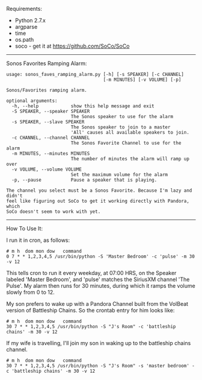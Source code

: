 Requirements:

* Python 2.7.x
 * argparse
 * time
 * os.path
 * soco - get it at https://github.com/SoCo/SoCo

----
Sonos Favorites Ramping Alarm:
    
    usage: sonos_faves_ramping_alarm.py [-h] [-s SPEAKER] [-c CHANNEL]
                                        [-m MINUTES] [-v VOLUME] [-p]
    
    Sonos/Favorites ramping alarm.
    
    optional arguments:
      -h, --help            show this help message and exit
      -S SPEAKER, --speaker SPEAKER
                            The Sonos speaker to use for the alarm
      -s SPEAKER, --slave SPEAKER
                            The Sonos speaker to join to a master
                            'All' causes all available speakers to join.
      -c CHANNEL, --channel CHANNEL
                            The Sonos Favorite Channel to use for the alarm
      -m MINUTES, --minutes MINUTES
                            The number of minutes the alarm will ramp up over
      -v VOLUME, --volume VOLUME
                            Set the maximum volume for the alarm
      -p, --pause           Pause a speaker that is playing.
    
    The channel you select must be a Sonos Favorite. Because I'm lazy and didn't
    feel like figuring out SoCo to get it working directly with Pandora, which
    SoCo doesn't seem to work with yet.

----

How To Use It:

I run it in cron, as follows:

    # m h  dom mon dow   command
    0 7 * * 1,2,3,4,5 /usr/bin/python -S 'Master Bedroom' -c 'pulse' -m 30 -v 12

This tells cron to run it every weekday, at 07:00 HRS, on the Speaker labeled
'Master Bedroom', and 'pulse' matches the SiriusXM channel 'The Pulse'.  My alarm
then runs for 30 minutes, during which it ramps the volume slowly from 0 to 12.

My son prefers to wake up with a Pandora Channel built from the VolBeat version
of Battleship Chains.  So the crontab entry for him looks like:

    # m h  dom mon dow   command
    30 7 * * 1,2,3,4,5 /usr/bin/python -S "J's Room" -c 'battleship chains' -m 30 -v 12

If my wife is travelling, I'll join my son in waking up to the battleship chains channel.

    # m h  dom mon dow   command
    30 7 * * 1,2,3,4,5 /usr/bin/python -S "J's Room" -s 'master bedroom' -c 'battleship chains' -m 30 -v 12


